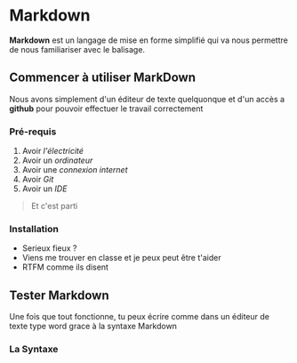 # Markdown

**Markdown** est un langage de mise en forme simplifié qui va nous permettre de nous familiariser avec le balisage.

## Commencer à utiliser MarkDown

Nous avons simplement d'un éditeur de texte quelquonque et d'un accès a **github** pour pouvoir effectuer le travail correctement

### Pré-requis 

1. Avoir *l'électricité*
2. Avoir un *ordinateur*
3. Avoir une *connexion internet*
4. Avoir *Git*
5. Avoir un *IDE*

>Et c'est parti

### Installation 

- Serieux fieux ? 
- Viens me trouver en classe et je peux peut être t'aider
- RTFM comme ils disent

## Tester Markdown

Une fois que tout fonctionne, tu peux écrire comme dans un éditeur de texte type word grace à la syntaxe Markdown

### La Syntaxe 




